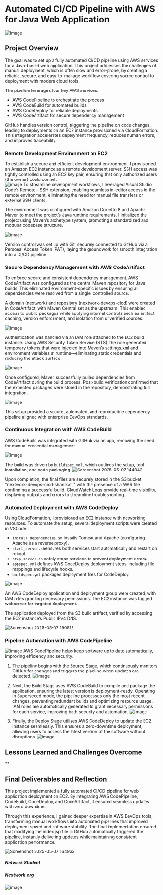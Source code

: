 # Automated CI/CD Pipeline with AWS for Java Web Application
![image](https://github.com/user-attachments/assets/5ad24dfe-b2c7-4063-8994-ce73112a309f)
## Project Overview
The goal was to set up a fully automated CI/CD pipeline using AWS services for a Java-based web application. This project addresses the challenges of manual deployment, which is often slow and error-prone, by creating a reliable, secure, and easy-to-manage workflow covering source control to deployment with modern cloud tools.

The pipeline leverages four key AWS services:
- AWS CodePipeline to orchestrate the process
- AWS CodeBuild for automated builds
- AWS CodeDeploy for reliable deployments
- AWS CodeArtifact for secure dependency management

GitHub handles version control, triggering the pipeline on code changes, leading to deployments on an EC2 instance provisioned via CloudFormation. This integration accelerates deployment frequency, reduces human errors, and improves traceability.
 
### Remote Development Environment on EC2
To establish a secure and efficient development environment, I provisioned an Amazon EC2 instance as a remote development server. SSH access was tightly controlled using an EC2 key pair, ensuring that only authorized users (the owner) could connet.  
![image](https://github.com/user-attachments/assets/e2106c4e-0e46-46d4-8682-7ece63271389)
To streamline development workflows, I leveraged Visual Studio Code’s Remote – SSH extension, enabling seamless in-editor access to the remote environment, eliminating the need for manual file transfers or external SSH clients.

The environment was configured with Amazon Corretto 8 and Apache Maven to meet the project’s Java runtime requirements. I initialized the project using Maven’s archetype system, promoting a standardized and modular codebase structure. 

![image](https://github.com/user-attachments/assets/5fa2346f-f8d4-41c1-abd4-c835ae3db323)

Version control was set up with Git, securely connected to GitHub via a Personal Access Token (PAT), laying the groundwork for smooth integration into a CI/CD pipeline.

### Secure Dependency Management with AWS CodeArtifact
To enforce secure and consistent dependency management, AWS CodeArtifact was configured as the central Maven repository for Java builds. This eliminated environment-specific issues by ensuring all dependencies were resolved from a single, controlled source.

A domain (nextwork) and repository (nextwork-devops-cicd) were created in CodeArtifact, with Maven Central set as the upstream. This enabled access to public packages while applying internal controls such as artifact caching, version enforcement, and isolation from unverified sources.

![image](https://github.com/user-attachments/assets/f5c7888a-e206-42aa-bd35-1bf6cfdfb109)

Authentication was handled via an IAM role attached to the EC2 build instance. Using AWS Security Token Service (STS), the role generated temporary tokens that were injected into Maven’s settings.xml and environment variables at runtime—eliminating static credentials and reducing the attack surface.

![image](https://github.com/user-attachments/assets/2ec5b0f0-6a3f-41c9-b941-00aaa57cbc35)

Once configured, Maven successfully pulled dependencies from CodeArtifact during the build process. Post-build verification confirmed that the expected packages were stored in the repository, demonstrating full integration. 

![image](https://github.com/user-attachments/assets/1875755e-c0ab-4f9c-abda-18d170812439)

This setup provided a secure, automated, and reproducible dependency pipeline aligned with enterprise DevOps standards.

### Continuous Integration with AWS CodeBuild
AWS CodeBuild was integrated with GitHub via an app, removing the need for manual credential management.

![image](https://github.com/user-attachments/assets/5fd99875-97db-41da-8500-d6541932d86c)

The build was driven by `buildspec.yml`, which outlines the setup, tool installation, and code packaging.
![Screenshot 2025-05-07 144842](https://github.com/user-attachments/assets/3ce61412-7a68-43f4-93d8-40e2a90e4872)

Upon completion, the final files are securely stored in the S3 bucket "nextwork-devops-cicd-shanikah," with the presence of a WAR file confirming a successful build. CloudWatch Logs provide real-time visibility, displaying outputs and errors to streamline troubleshooting.

### Automated Deployment with AWS CodeDeploy  
Using CloudFormation, I provisioned an EC2 instance with networking resources. To automate the setup, several deployment scripts were created in VSCode:
- `install_dependencies.sh` installs Tomcat and Apache (configuring Apache as a reverse proxy).
- `start_server.sh`ensures both services start automatically and restart on reboot.
- `stop_server.sh` safely stops services to prevent deployment errors.
- `appspec.yml` defines AWS CodeDeploy deployment steps, including file mappings and lifecycle hooks.
- `buildspec.yml` packages deployment files for CodeDeploy.

![image](https://github.com/user-attachments/assets/e30a7819-3c34-45e2-b606-7bd00578627f)

An AWS CodeDeploy application and deployment group were created, with IAM roles granting necessary permissions. The EC2 instance was tagged webserver for targeted deployment.

The application deployed from the S3 build artifact, verified by accessing the EC2 instance’s Public IPv4 DNS.

![Screenshot 2025-05-07 160512](https://github.com/user-attachments/assets/f1817f5b-b9b9-446a-803f-3ca0ce97b683)

### Pipeline Automation with AWS CodePipeline
![image](https://github.com/user-attachments/assets/9bae94d5-c77e-42f8-a0ed-cef6bd259d32)
AWS CodePipeline helps keep software up to date automatically, improving efficiency and security.
1) The pipeline begins with the Source Stage, which continuously monitors GitHub for changes and triggers the pipeline when updates are detected.
 ![image](https://github.com/user-attachments/assets/66dbea8f-0da0-4d12-b4ff-38e627c97e45)

2) Next, the Build Stage uses AWS CodeBuild to compile and package the application, ensuring the latest version is deployment-ready. Operating in Superseded mode, the pipeline processes only the most recent changes, preventing redundant builds and optimizing resource usage. IAM roles are automatically generated to grant necessary permissions for each service, improving both security and automation.
![image](https://github.com/user-attachments/assets/a29c887e-4e74-4052-ac88-c6c0a851c3c6)

3) Finally, the Deploy Stage utilizes AWS CodeDeploy to update the EC2 instance seamlessly. This ensures a zero-downtime deployment, allowing users to access the latest version of the software without disruptions.
![image](https://github.com/user-attachments/assets/b18346a7-4947-4f42-b069-750bf73f83de)


## Lessons Learned and Challenges Overcome
**

## Final Deliverables and Reflection
This project implemented a fully automated CI/CD pipeline for web application deployment on EC2. By integrating AWS CodePipeline, CodeBuild, CodeDeploy, and CodeArtifact, it ensured seamless updates with zero downtime.

Through this experience, I gained deeper expertise in AWS DevOps tools, transforming manual workflows into automated pipelines that improved deployment speed and software stability. The final implementation ensured that modifying the index.jsp file in GitHub automatically triggered the pipeline, instantly delivering updates while maintaining consistent application performance.

![Screenshot 2025-05-07 164933](https://github.com/user-attachments/assets/4e4b85f0-5e4a-4c26-a744-160e209002c8)

##### Network Student
##### Nextwork.org 
![image](https://github.com/user-attachments/assets/fece45c6-e4de-44ba-96aa-b74fde4173a6)



